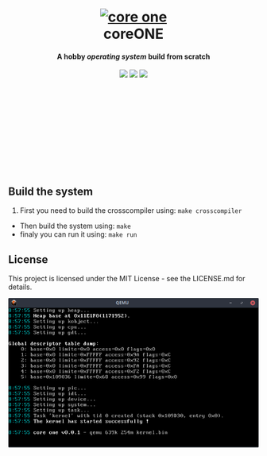 <br><br><br><br><br>
<h1 align="center">
  <br>
  <a href="https://github.com/NicolasVanBossuyt/core-one"><img src="https://github.com/NicolasVanBossuyt/core-one/raw/master/doc/logo_blue256x.png?raw=true" alt="core one" width="256"></a>
  <br>
  core<b>ONE</b>
  <br>
</h1>

<h4 align="center">A hobby <i>operating system</i> build from scratch</h4>

<p align="center">
  <img src="https://img.shields.io/github/issues/NicolasVanBossuyt/core-one.svg?style=for-the-badge"> <img src="https://img.shields.io/github/license/NicolasVanBossuyt/core-one.svg?style=for-the-badge"> <img src="https://img.shields.io/github/stars/NicolasVanBossuyt/core-one.svg?style=for-the-badge">
</p>

<br><br><br><br><br>
<br><br><br><br><br>

## Build the system
 1. First you need to build the crosscompiler using: `make crosscompiler`
 - Then build the system using: `make`
 - finaly you can run it using: `make run`

## License
This project is licensed under the MIT License - see the LICENSE.md for details.

![logo](doc/capture_2018-07-15_10-58-37.png)
